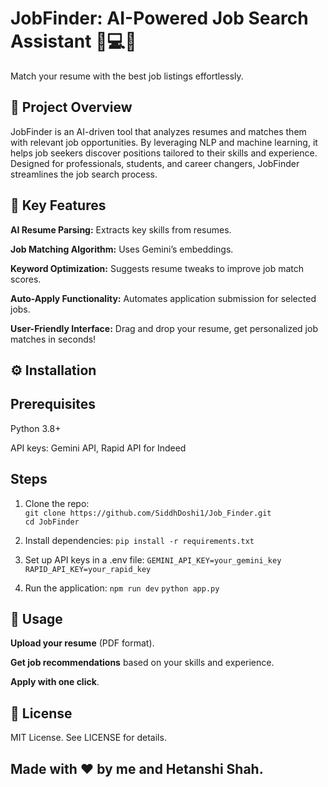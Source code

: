 # JobFinder: AI-Powered Job Search Assistant 💼💻🌟

Match your resume with the best job listings effortlessly.

## 📌 Project Overview

JobFinder is an AI-driven tool that analyzes resumes and matches them with relevant job opportunities. By leveraging NLP and machine learning, it helps job seekers discover positions tailored to their skills and experience. Designed for professionals, students, and career changers, JobFinder streamlines the job search process.

## 🚀 Key Features

**AI Resume Parsing:** Extracts key skills from resumes.

**Job Matching Algorithm:** Uses Gemini’s embeddings.

**Keyword Optimization:** Suggests resume tweaks to improve job match scores.

**Auto-Apply Functionality:** Automates application submission for selected jobs.

**User-Friendly Interface:** Drag and drop your resume, get personalized job matches in seconds!

## ⚙️ Installation

## Prerequisites

Python 3.8+

API keys: Gemini API, Rapid API for Indeed 

## Steps

1. Clone the repo:  
   `git clone https://github.com/SiddhDoshi1/Job_Finder.git`  
   `cd JobFinder`

2. Install dependencies:
   `pip install -r requirements.txt`

3. Set up API keys in a .env file:
   `GEMINI_API_KEY=your_gemini_key `
   `RAPID_API_KEY=your_rapid_key ` 

4. Run the application:
   `npm run dev`
   `python app.py`

## 🔧 Usage

**Upload your resume** (PDF format).

**Get job recommendations** based on your skills and experience.

**Apply with one click**.


## 📝 License

MIT License. See LICENSE for details.

## Made with ❤️ by me and Hetanshi Shah.
